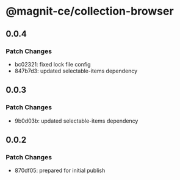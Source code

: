 # @magnit-ce/collection-browser

## 0.0.4

### Patch Changes

- bc02321: fixed lock file config
- 847b7d3: updated selectable-items dependency

## 0.0.3

### Patch Changes

- 9b0d03b: updated selectable-items dependency

## 0.0.2

### Patch Changes

- 870df05: prepared for initial publish
